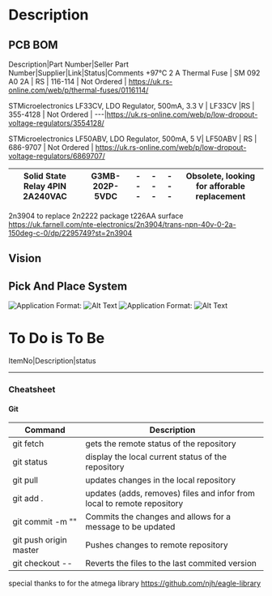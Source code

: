 
# Description



## PCB BOM
Description|Part Number|Seller Part Number|Supplier|Link|Status|Comments
+97°C 2 A Thermal Fuse |  SM 092 A0 2A | RS | 116-114 | Not Ordered | https://uk.rs-online.com/web/p/thermal-fuses/0116114/

STMicroelectronics LF33CV, LDO Regulator, 500mA, 3.3 V | LF33CV  |RS | 355-4128  |  Not Ordered | ---|https://uk.rs-online.com/web/p/low-dropout-voltage-regulators/3554128/

STMicroelectronics LF50ABV, LDO Regulator, 500mA, 5 V| LF50ABV | RS | 686-9707 | Not Ordered | https://uk.rs-online.com/web/p/low-dropout-voltage-regulators/6869707/

Solid State Relay  4PIN 2A240VAC | G3MB-202P-5VDC | --- | --- | --- | Obsolete, looking for afforable replacement
--- | --- | --- | --- | --- | ---

2n3904 to replace 2n2222 package t226AA surface https://uk.farnell.com/nte-electronics/2n3904/trans-npn-40v-0-2a-150deg-c-0/dp/2295749?st=2n3904 

## Vision

## Pick And Place System


![Application](/Screengrabs/Application2.PNG)
Format: ![Alt Text](url)
![Application](/Screengrabs/Application.PNG)
Format: ![Alt Text](url)



# To Do is To Be 

	
ItemNo|Description|status


---

### Cheatsheet
#### Git

Command | Description
--- | --- 
git fetch | gets the remote status of the repository
git status | display the local current status of the repository
git pull | updates changes in the local repository
git add . | updates (adds, removes) files and infor from local to remote repository
git commit -m "" | Commits the changes and allows for a message to be updated
git push origin master| Pushes changes to remote repository
git checkout --| Reverts the files to the last commited version

special thanks to for the atmega library
https://github.com/njh/eagle-library